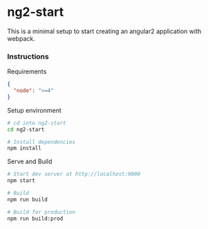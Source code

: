 # ng2-start

This is a minimal setup to start creating an angular2 application with webpack.

### Instructions

Requirements

```json
{
  "node": ">=4"
}
```

Setup environment

```bash
# cd into ng2-start
cd ng2-start

# Install dependencies
npm install
```

Serve and Build
```bash
# Start dev server at http://localhost:9000
npm start

# Build
npm run build

# Build for production
npm run build:prod
```
